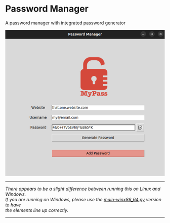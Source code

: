 # Password Manager

A password manager with integrated password generator

![Screenshot](img/password-manager.png "Password Manager")


***  
*There appears to be a slight difference between running this on Linux and Windows.  
If you are running on Windows, please use the [main-winx86_64.py](main-winx86_64.py) version to have  
the elements line up correctly.*  
***
